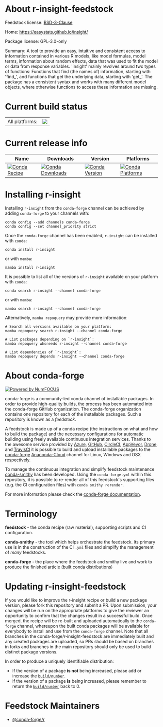 About r-insight-feedstock
=========================

Feedstock license: [BSD-3-Clause](https://github.com/conda-forge/r-insight-feedstock/blob/main/LICENSE.txt)

Home: https://easystats.github.io/insight/

Package license: GPL-3.0-only

Summary: A tool to provide an easy, intuitive and consistent access to  information contained in various R models, like model formulas, model terms,  information about random effects, data that was used to fit the model or  data from response variables. 'insight' mainly revolves around two types  of functions: Functions that find (the names of) information, starting with  'find_', and functions that get the underlying data, starting with 'get_'.  The package has a consistent syntax and works with many different model  objects, where otherwise functions to access these information are missing.

Current build status
====================


<table><tr><td>All platforms:</td>
    <td>
      <a href="https://dev.azure.com/conda-forge/feedstock-builds/_build/latest?definitionId=6406&branchName=main">
        <img src="https://dev.azure.com/conda-forge/feedstock-builds/_apis/build/status/r-insight-feedstock?branchName=main">
      </a>
    </td>
  </tr>
</table>

Current release info
====================

| Name | Downloads | Version | Platforms |
| --- | --- | --- | --- |
| [![Conda Recipe](https://img.shields.io/badge/recipe-r--insight-green.svg)](https://anaconda.org/conda-forge/r-insight) | [![Conda Downloads](https://img.shields.io/conda/dn/conda-forge/r-insight.svg)](https://anaconda.org/conda-forge/r-insight) | [![Conda Version](https://img.shields.io/conda/vn/conda-forge/r-insight.svg)](https://anaconda.org/conda-forge/r-insight) | [![Conda Platforms](https://img.shields.io/conda/pn/conda-forge/r-insight.svg)](https://anaconda.org/conda-forge/r-insight) |

Installing r-insight
====================

Installing `r-insight` from the `conda-forge` channel can be achieved by adding `conda-forge` to your channels with:

```
conda config --add channels conda-forge
conda config --set channel_priority strict
```

Once the `conda-forge` channel has been enabled, `r-insight` can be installed with `conda`:

```
conda install r-insight
```

or with `mamba`:

```
mamba install r-insight
```

It is possible to list all of the versions of `r-insight` available on your platform with `conda`:

```
conda search r-insight --channel conda-forge
```

or with `mamba`:

```
mamba search r-insight --channel conda-forge
```

Alternatively, `mamba repoquery` may provide more information:

```
# Search all versions available on your platform:
mamba repoquery search r-insight --channel conda-forge

# List packages depending on `r-insight`:
mamba repoquery whoneeds r-insight --channel conda-forge

# List dependencies of `r-insight`:
mamba repoquery depends r-insight --channel conda-forge
```


About conda-forge
=================

[![Powered by
NumFOCUS](https://img.shields.io/badge/powered%20by-NumFOCUS-orange.svg?style=flat&colorA=E1523D&colorB=007D8A)](https://numfocus.org)

conda-forge is a community-led conda channel of installable packages.
In order to provide high-quality builds, the process has been automated into the
conda-forge GitHub organization. The conda-forge organization contains one repository
for each of the installable packages. Such a repository is known as a *feedstock*.

A feedstock is made up of a conda recipe (the instructions on what and how to build
the package) and the necessary configurations for automatic building using freely
available continuous integration services. Thanks to the awesome service provided by
[Azure](https://azure.microsoft.com/en-us/services/devops/), [GitHub](https://github.com/),
[CircleCI](https://circleci.com/), [AppVeyor](https://www.appveyor.com/),
[Drone](https://cloud.drone.io/welcome), and [TravisCI](https://travis-ci.com/)
it is possible to build and upload installable packages to the
[conda-forge](https://anaconda.org/conda-forge) [Anaconda-Cloud](https://anaconda.org/)
channel for Linux, Windows and OSX respectively.

To manage the continuous integration and simplify feedstock maintenance
[conda-smithy](https://github.com/conda-forge/conda-smithy) has been developed.
Using the ``conda-forge.yml`` within this repository, it is possible to re-render all of
this feedstock's supporting files (e.g. the CI configuration files) with ``conda smithy rerender``.

For more information please check the [conda-forge documentation](https://conda-forge.org/docs/).

Terminology
===========

**feedstock** - the conda recipe (raw material), supporting scripts and CI configuration.

**conda-smithy** - the tool which helps orchestrate the feedstock.
                   Its primary use is in the construction of the CI ``.yml`` files
                   and simplify the management of *many* feedstocks.

**conda-forge** - the place where the feedstock and smithy live and work to
                  produce the finished article (built conda distributions)


Updating r-insight-feedstock
============================

If you would like to improve the r-insight recipe or build a new
package version, please fork this repository and submit a PR. Upon submission,
your changes will be run on the appropriate platforms to give the reviewer an
opportunity to confirm that the changes result in a successful build. Once
merged, the recipe will be re-built and uploaded automatically to the
`conda-forge` channel, whereupon the built conda packages will be available for
everybody to install and use from the `conda-forge` channel.
Note that all branches in the conda-forge/r-insight-feedstock are
immediately built and any created packages are uploaded, so PRs should be based
on branches in forks and branches in the main repository should only be used to
build distinct package versions.

In order to produce a uniquely identifiable distribution:
 * If the version of a package **is not** being increased, please add or increase
   the [``build/number``](https://docs.conda.io/projects/conda-build/en/latest/resources/define-metadata.html#build-number-and-string).
 * If the version of a package **is** being increased, please remember to return
   the [``build/number``](https://docs.conda.io/projects/conda-build/en/latest/resources/define-metadata.html#build-number-and-string)
   back to 0.

Feedstock Maintainers
=====================

* [@conda-forge/r](https://github.com/conda-forge/r/)

